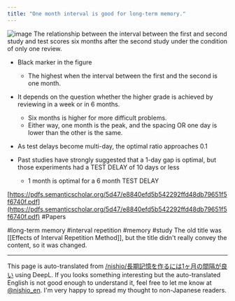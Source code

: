 ```yaml
---
title: "One month interval is good for long-term memory."
---
```


![image](https://gyazo.com/39eb9f5c092a959bf542dbd2bbc5b52f/thumb/1000)
The relationship between the interval between the first and second study and test scores six months after the second study under the condition of only one review.
- Black marker in the figure
    - The highest when the interval between the first and the second is one month.

- It depends on the question whether the higher grade is achieved by reviewing in a week or in 6 months.
    - Six months is higher for more difficult problems.
    - Either way, one month is the peak, and the spacing OR one day is lower than the other is the same.
- As test delays become multi-day, the optimal ratio approaches 0.1
- Past studies have strongly suggested that a 1-day gap is optimal, but those experiments had a TEST DELAY of 10 days or less
    - 1 month is optimal for a 6 month TEST DELAY

[https://pdfs.semanticscholar.org/5d47/e8840efd5b542292ffd48db79651f5f6740f.pdf](https://pdfs.semanticscholar.org/5d47/e8840efd5b542292ffd48db79651f5f6740f.pdf)
#Papers

#long-term memory #interval repetition #memory #study
The old title was [[Effects of Interval Repetition Method]], but the title didn't really convey the content, so it was changed.

---
This page is auto-translated from [/nishio/長期記憶を作るには1ヶ月の間隔が良い](https://scrapbox.io/nishio/長期記憶を作るには1ヶ月の間隔が良い) using DeepL. If you looks something interesting but the auto-translated English is not good enough to understand it, feel free to let me know at [@nishio_en](https://twitter.com/nishio_en). I'm very happy to spread my thought to non-Japanese readers.